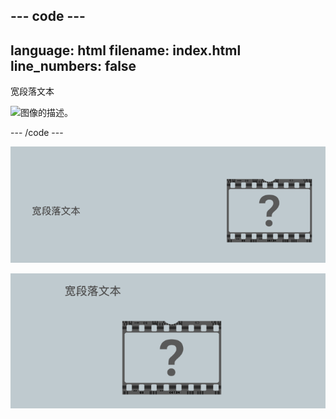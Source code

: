 --- code ---
---
language: html
filename: index.html
line_numbers: false
---

<section class="wrap">
    <div class="wide">
        <p>宽段落文本</p>
    </div>
    <img class="narrow" src="placeholder.png" alt="图像的描述。">
</section>

--- /code ---

![位于窄图像元素左侧的宽文本元素](images/wide-text-inline.png)

![宽文本元素位于窄图像元素的上方。](images/wide-text-vertical.png)
